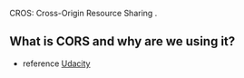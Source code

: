 CROS: Cross-Origin Resource Sharing .

## What is CORS and why are we using it?



- reference
[Udacity](#https://www.udacity.com/course/intro-to-ajax--ud110)
